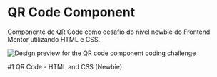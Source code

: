 # QR Code Component
Componente de QR Code como desafio do nível newbie do Frontend Mentor utilizando HTML e CSS.

![Design preview for the QR code component coding challenge](././design/desktop-preview.jpg)

#1 QR Code - HTML and CSS (Newbie)
